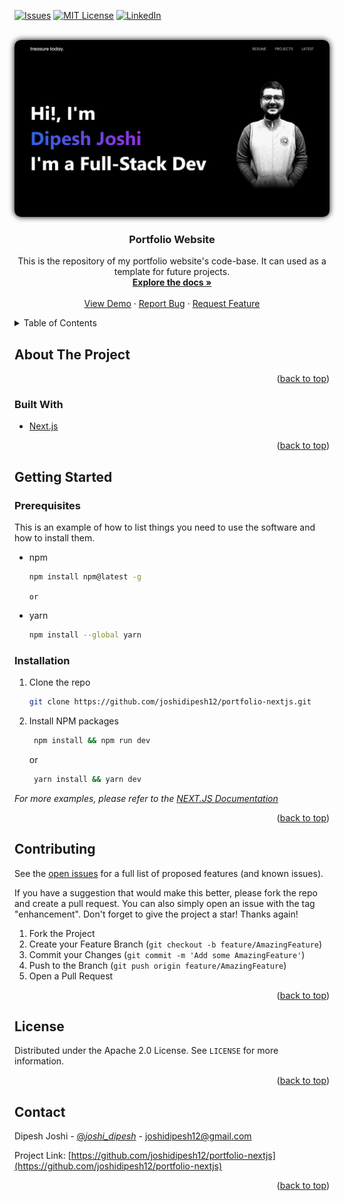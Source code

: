 <!-- PROJECT SHIELDS -->
<!--
*** I'm using markdown "reference style" links for readability.
*** Reference links are enclosed in brackets [ ] instead of parentheses ( ).
*** See the bottom of this document for the declaration of the reference variables
*** for contributors-url, forks-url, etc. This is an optional, concise syntax you may use.
*** https://www.markdownguide.org/basic-syntax/#reference-style-links
-->

<!-- [![Contributors][contributors-shield]][contributors-url]
[![Forks][forks-shield]][forks-url]
[![Stargazers][stars-shield]][stars-url] -->
[![Issues][issues-shield]][issues-url]
[![MIT License][license-shield]][license-url]
[![LinkedIn][linkedin-shield]][linkedin-url]

<!-- PROJECT LOGO -->
<br />
<div align="center">
  <a href="https://github.com/joshidipesh12/portfolio-nextjs">
    <img src="public/screenshot.png" alt="Logo" style="border-radius: 10px; box-shadow: 0 0 10px black">
  </a>

<h3 align="center">Portfolio Website</h3>

  <p align="center">
    This is the repository of my portfolio website's code-base. It can used as a template for future projects.
    <br />
    <a href="https://github.com/joshidipesh12/portfolio-nextjs"><strong>Explore the docs »</strong></a>
    <br />
    <br />
    <a href="https://github.com/joshidipesh12/portfolio-nextjs">View Demo</a>
    ·
    <a href="https://github.com/joshidipesh12/portfolio-nextjs/issues">Report Bug</a>
    ·
    <a href="https://github.com/joshidipesh12/portfolio-nextjs/issues">Request Feature</a>
  </p>
</div>

<!-- TABLE OF CONTENTS -->
<details>
  <summary>Table of Contents</summary>
  <ol>
    <li>
      <a href="#about-the-project">About The Project</a>
      <ul>
        <li><a href="#built-with">Built With</a></li>
      </ul>
    </li>
    <li>
      <a href="#getting-started">Getting Started</a>
      <ul>
        <li><a href="#prerequisites">Prerequisites</a></li>
        <li><a href="#installation">Installation</a></li>
      </ul>
    </li>
    <li><a href="#usage">Usage</a></li>
    <li><a href="#roadmap">Roadmap</a></li>
    <li><a href="#contributing">Contributing</a></li>
    <li><a href="#license">License</a></li>
    <li><a href="#contact">Contact</a></li>
    <li><a href="#acknowledgments">Acknowledgments</a></li>
  </ol>
</details>

<!-- ABOUT THE PROJECT -->

## About The Project

<!-- [![My Portfolio][product-screenshot]](public/screenshot.png) -->

<p align="right">(<a href="#top">back to top</a>)</p>

### Built With

- [Next.js](https://nextjs.org/)
<!-- - [React.js](https://reactjs.org/) -->
<!-- - [Vue.js](https://vuejs.org/) -->
<!-- - [Angular](https://angular.io/) -->
<!-- - [Svelte](https://svelte.dev/) -->
<!-- - [Laravel](https://laravel.com) -->
<!-- - [Bootstrap](https://getbootstrap.com) -->
<!-- - [JQuery](https://jquery.com) -->

<p align="right">(<a href="#top">back to top</a>)</p>

<!-- GETTING STARTED -->

## Getting Started


### Prerequisites

This is an example of how to list things you need to use the software and how to install them.

- npm
  ```sh
  npm install npm@latest -g
  ```
  
  `or`

- yarn
  ```sh
  npm install --global yarn
  ```

### Installation

1. Clone the repo
   ```sh
   git clone https://github.com/joshidipesh12/portfolio-nextjs.git
   ```
2. Install NPM packages
   ```sh
    npm install && npm run dev
   ```
   
   or
   
   ```sh
    yarn install && yarn dev
   ```

_For more examples, please refer to the [NEXT.JS Documentation](https://nextjs.org/docs/getting-started)_


<p align="right">(<a href="#top">back to top</a>)</p>

<!-- 
## Roadmap

- [] Feature 1
- [] Feature 2
- [] Feature 3
  - [] Nested Feature -->

<!-- CONTRIBUTING -->

## Contributing

See the [open issues](https://github.com/joshidipesh12/portfolio-nextjs/issues) for a full list of proposed features (and known issues).

<!-- Contributions are what make the open source community such an amazing place to learn, inspire, and create. Any contributions you make are **greatly appreciated**. -->

If you have a suggestion that would make this better, please fork the repo and create a pull request. You can also simply open an issue with the tag "enhancement".
Don't forget to give the project a star! Thanks again!

1. Fork the Project
2. Create your Feature Branch (`git checkout -b feature/AmazingFeature`)
3. Commit your Changes (`git commit -m 'Add some AmazingFeature'`)
4. Push to the Branch (`git push origin feature/AmazingFeature`)
5. Open a Pull Request

<p align="right">(<a href="#top">back to top</a>)</p>

<!-- LICENSE -->

## License

Distributed under the Apache 2.0 License. See `LICENSE` for more information.

<p align="right">(<a href="#top">back to top</a>)</p>

<!-- CONTACT -->

## Contact

Dipesh Joshi - [@_joshi_dipesh_](https://instagram.com/_joshi_dipesh_) - [joshidipesh12@gmail.com](mailto:joshidipesh12@gmail.com)

Project Link: [https://github.com/joshidipesh12/portfolio-nextjs](https://github.com/joshidipesh12/portfolio-nextjs)

<p align="right">(<a href="#top">back to top</a>)</p>

<!-- ACKNOWLEDGMENTS -->

<!-- ## Acknowledgments -->

<!-- - []() -->
<!-- - []() -->
<!-- - []() -->

<!-- <p align="right">(<a href="#top">back to top</a>)</p> -->

<!-- MARKDOWN LINKS & IMAGES -->
<!-- https://www.markdownguide.org/basic-syntax/#reference-style-links -->

[contributors-shield]: https://img.shields.io/github/contributors/joshidipesh12/portfolio-nextjs.svg?style=for-the-badge
[contributors-url]: https://github.com/joshidipesh12/portfolio-nextjs/graphs/contributors
[forks-shield]: https://img.shields.io/github/forks/joshidipesh12/portfolio-nextjs.svg?style=for-the-badge
[forks-url]: https://github.com/joshidipesh12/portfolio-nextjs/network/members
[stars-shield]: https://img.shields.io/github/stars/joshidipesh12/portfolio-nextjs.svg?style=for-the-badge
[stars-url]: https://github.com/joshidipesh12/portfolio-nextjs/stargazers
[issues-shield]: https://img.shields.io/github/issues/joshidipesh12/portfolio-nextjs.svg?style=for-the-badge
[issues-url]: https://github.com/joshidipesh12/portfolio-nextjs/issues
[license-shield]: https://img.shields.io/github/license/joshidipesh12/portfolio-nextjs.svg?style=for-the-badge
[license-url]: https://github.com/joshidipesh12/portfolio-nextjs/blob/master/LICENSE.txt
[linkedin-shield]: https://img.shields.io/badge/-LinkedIn-black.svg?style=for-the-badge&logo=linkedin&colorB=555
[linkedin-url]: https://linkedin.com/in/joshidipesh12
[product-screenshot]: images/screenshot.png

